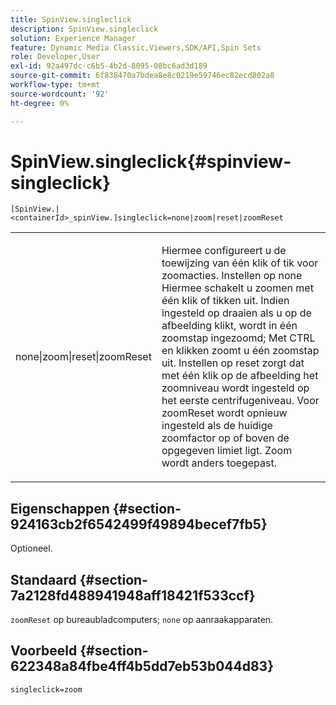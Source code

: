 ```yaml
---
title: SpinView.singleclick
description: SpinView.singleclick
solution: Experience Manager
feature: Dynamic Media Classic,Viewers,SDK/API,Spin Sets
role: Developer,User
exl-id: 92a497dc-c6b5-4b2d-8095-08bc6ad3d189
source-git-commit: 6f838470a7bdea8e8c0219e59746ec82ecd802a8
workflow-type: tm+mt
source-wordcount: '92'
ht-degree: 0%

---
```


# SpinView.singleclick{#spinview-singleclick}

`[SpinView.|<containerId>_spinView.]singleclick=none|zoom|reset|zoomReset`

<table id="table_82C9252157DB41B5B98505855975D2F5"> 
 <tbody> 
  <tr> 
   <td colname="col1"> <p> <span class="codeph"> none|zoom|reset|zoomReset </span> </p> </td> 
   <td colname="col2"> <p> Hiermee configureert u de toewijzing van één klik of tik voor zoomacties. Instellen op <span class="codeph"> none </span> Hiermee schakelt u zoomen met één klik of tikken uit. Indien ingesteld op <span class="codeph"> draaien </span> als u op de afbeelding klikt, wordt in één zoomstap ingezoomd; Met CTRL en klikken zoomt u één zoomstap uit. Instellen op <span class="codeph"> reset </span> zorgt dat met één klik op de afbeelding het zoomniveau wordt ingesteld op het eerste centrifugeniveau. Voor <span class="codeph"> zoomReset </span>wordt opnieuw ingesteld als de huidige zoomfactor op of boven de opgegeven limiet ligt. Zoom wordt anders toegepast. </p> </td> 
  </tr> 
 </tbody> 
</table>

## Eigenschappen {#section-924163cb2f6542499f49894becef7fb5}

Optioneel.

## Standaard {#section-7a2128fd488941948aff18421f533ccf}

`zoomReset` op bureaubladcomputers; `none` op aanraakapparaten.

## Voorbeeld {#section-622348a84fbe4ff4b5dd7eb53b044d83}

`singleclick=zoom`

